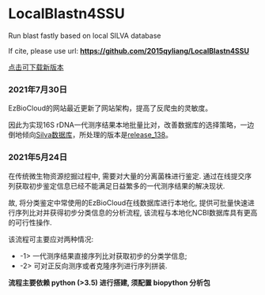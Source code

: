 # LocalBlastn4SSU
Run blast fastly based on local SILVA database

If cite, please use url: **https://github.com/2015qyliang/LocalBlastn4SSU**

[点击可下载新版本](https://github.com/2015qyliang/LocalBlastn4SSU/releases/download/V1.1/LocalSilva_V1.1.zip)

### 2021年7月30日

EzBioCloud的网站最近更新了网站架构，提高了反爬虫的灵敏度。

因此为实现16S rDNA一代测序结果本地批量比对，改善数据库的选择策略，一边倒地倾向[Silva数据库](https://www.arb-silva.de/)，所处理的版本是[release_138](https://www.arb-silva.de/fileadmin/silva_databases/release_138/Exports/SILVA_138_SSURef_NR99_tax_silva.fasta.gz)。

### 2021年5月24日

在传统微生物资源挖掘过程中, 需要对大量的分离菌株进行鉴定. 通过在线提交序列获取初步鉴定信息已经不能满足日益繁多的一代测序结果的解决现状. 

故, 将分类鉴定中常使用的EzBioCloud在线数据库进行本地化, 提供可批量快速进行序列比对并获得初步分类信息的分析流程, 该流程与本地化NCBI数据库具有更高的可行性操作.

该流程可主要应对两种情况:

- -1> 一代测序结果直接序列比对获取初步的分类学信息;
- -2> 可对正反向测序或者克隆序列进行序列拼装.

**流程主要依赖 python (>3.5) 进行搭建, 须配置 biopython 分析包**
